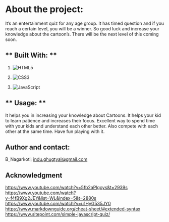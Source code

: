 # **About the project:**

It’s an entertainment quiz for any age group. It has timed question and if you reach a certain level, you will be a winner. So good luck and increase your knowledge about the cartoon’s. 
There will be the next level of this coming soon.



## ** Built With: **

1. ![HTML5](https://img.shields.io/badge/html5-%23E34F26.svg?style=for-the-badge&logo=html5&logoColor=white)

2. ![CSS3](https://img.shields.io/badge/css3-%231572B6.svg?style=for-the-badge&logo=css3&logoColor=white)

3. ![JavaScript](https://img.shields.io/badge/javascript-%23323330.svg?style=for-the-badge&logo=javascript&logoColor=%23F7DF1E)




## ** Usage: **

It helps you in increasing your knowledge about Cartoons. It helps your kid to learn patience and increases their focus. Excellent way to spend time with your kids and understand each other better. Also compete with each other at the same time. Have fun playing with it. 


## **Author and contact:**

B_Nagarkoti;
indu.ghugtyal@gmail.com


## **Acknowledgment**

https://www.youtube.com/watch?v=5fb2aPlgoys&t=2939s
https://www.youtube.com/watch?v=f4fB9Xg2JEY&list=WL&index=5&t=2880s
https://www.youtube.com/watch?v=u1HyG535JY0
https://www.markdownguide.org/cheat-sheet/#extended-syntax
https://www.sitepoint.com/simple-javascript-quiz/




